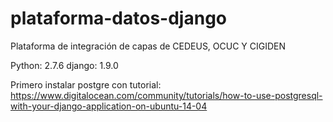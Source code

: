 # plataforma-datos-django

Plataforma de integración de capas de CEDEUS, OCUC Y CIGIDEN 

Python: 2.7.6
django: 1.9.0


Primero instalar postgre con tutorial: https://www.digitalocean.com/community/tutorials/how-to-use-postgresql-with-your-django-application-on-ubuntu-14-04
